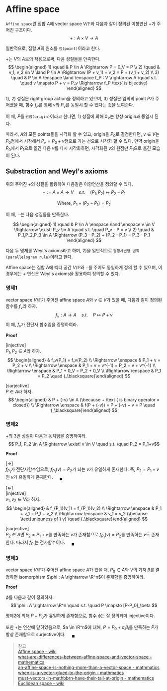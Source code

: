 # Affine space
`Affine space`란 집합 $A$에 vector space $V / \mathbb F$와 다음과 같이 정의된 이항연산 $+$가 주어진 구조이다.
$$ + : A \times V \rightarrow A $$

일반적으로, 집합 $A$의 원소를 `점(point)`이라고 한다.

$+$는 $V$의 $A$로의 작용으로써, 다음 성질들을 만족한다.
$$ \begin{aligned} 1) \quad & P \in A \Rightarrow P + 0_V = P \\ 2) \quad & v_1, v_2 \in V \land P \in A \Rightarrow (P + v_1) + v_2 = P + (v_1 + v_2) \\ 3) \quad & P \in A \enspace \land \enspace f_P : V \rightarrow A \quad s.t. \quad v \mapsto P + v = P_v \Rightarrow f_P \text{ is bijective} \end{aligned} $$

1), 2) 성질은 right group action을 정의하고 있으며, 3) 성질은 임의의 point $P$가 주어졌을 때, 함수 $f_P$를 통해 $v$와 $P_v$를 동일시 할 수 있다는 것을 보여준다. 

이 때, $P$를 `원점(origin)`이라고 한다면, 1) 성질에 의해 $0_V$는 항상 origin과 동일시 된다.

따라서, $A$의 모든 points들을 시각화 할 수 있고, origin을 $P_0$로 결정한다면, $v \in V$는 $P_0$점에서 시작해서 $P_v = P_0 + v$점으로 가는 선으로 시각화 할 수 있다. 만약 origin을 $P_0$에서 $P_1$으로 옮긴 다음 $v$를 다시 시각화하면, 시각화된 $v$의 원점만 $P_1$으로 옮긴 모습이 된다.

## Substraction and Weyl's axioms
위의 주어진 $+$의 성질을 활용하여 다음같은 이항연산을 정의할 수 있다.
$$ - := A \times A \rightarrow V \quad s.t. \quad (P_1,P_2) \mapsto P_2 - P_1 $$

$$ \text{Where, }  P_1 + (P_2 - P_1) = P_2 $$

이 때, $-$는 다음 성질들을 만족한다.

$$ \begin{aligned} 1) \quad & P \in A \enspace \land \enspace v \in V \Rightarrow \exist! P_v \in A \quad s.t. \quad P_v - P = v \\ 2) \quad & P_1,P_2,P_3 \in A \Rightarrow (P_3 - P_2) + (P_2 - P_1) = P_3 - P_1 \end{aligned} $$

다음 두 명제를 Weyl's axioms라고 하며, 2)을 일반적으로 `평행사변형 법칙(parallelogram rule)`이라고 한다.

Affine space는 집합 A에 벡터 공간 $V / \mathbb F$와 $-$를 주어도 동일하게 정의 할 수 있으며, 이 경우에는 $+$ 연산은 Weyl's axioms을 활용하여 정의할 수 있다.

### 명제1
vector space $V / \mathbb F$가 주어진 affine space $A$와 $v \in V$가 있을 때, 다음과 같이 정의된 함수를 $f_v$라 하자.
$$f_v : A \rightarrow A \quad s.t. \quad P \mapsto P + v$$
이 때, $f_v$가 전단사 함수임을 증명하여라.

**Proof**

[injective]  
$P_1,P_2 \in A$라 하자.  
$$ \begin{aligned} & f_v(P_1) = f_v(P_2) \\ \Rightarrow \enspace & P_1 + v = P_2 + v \\ \Rightarrow \enspace & P_1 + v + v^{-1} = P_2 + v + v^{-1} \\ \Rightarrow \enspace & P_1 + 0_V = P_2 + 0_V \\ \Rightarrow \enspace & P_1 = P_2 \quad {_\blacksquare}\end{aligned} $$

[surjective]  
$P \in A$라 하자.
$$ \begin{aligned} & P + (-v) \in A (\because + \text { is binary operator = closed}) \\ \Rightarrow \enspace & f(P + (-v)) = P + (-v) + v = P \quad {_\blacksquare}\end{aligned} $$

### 명제2
$+$의 3번 성질이 다음과 동치임을 증명하여라.
$$ P_1, P_2 \in A \Rightarrow \exist! v \in V \quad s.t. \quad P_2 = P_1+v$$

**Proof**

[$\Rightarrow$]  
$f_{P_1}$가 전단사함수임으로, $f_{P_1}(v) = P_2$가 되는 $v$가 유일하게 존재한다. 즉, $P_2 = P_1 + v$인 $v$가 유일하게 존재한다. $\quad {_\blacksquare}$

[$\Leftarrow$]  
[injective]  
$v_1,v_2 \in V$라 하자.  
$$ \begin{aligned} & f_{P_1}(v_1) = f_{P_1}(v_2) \\ \Rightarrow \enspace & P_1 + v_1 = P_1 + v_2 \\ \Rightarrow \enspace & v_1 = v_2 (\because \text{uniquness of } v) \quad {_\blacksquare}\end{aligned} $$

[surjective]  
$P_2 \in A$면 $P_2 = P_1 + v$를 만족하는 $v$가 존재함으로 $f_{P_1}(v) = P_2$를 만족하는 $v$도 존재한다. 따라서 $f_{P_1}$는 전사함수이다. $\quad {_\blacksquare}$

### 명제3
vector space $V / \mathbb F$가 주어진 affine space $A$가 있을 때, $P_0 \in A$와  $V$의 기저 $\beta$를 결정하면 isomorphism $\phi : A \rightarrow \R^n$이 존재함을 증명하여라.

**Proof**

$\phi$를 다음과 같이 정의하자.
$$ \phi : A \rightarrow \R^n \quad s.t. \quad P \mapsto [P-P_0]_\beta $$

명제2에 의해 $P-P_0$가 유일하게 존재함으로, 함수 $\phi$는 잘 정의되며 injective이다.

또한 +는 연산에 닫혀있음으로, $a \in \R^n$에 대해, $P = P_0 + a_i\beta_i$를 만족하는 $P$가 항상 존재함으로 surjective이다. $\quad {_\blacksquare}$

> 참고  
> [Affine space - wiki](https://en.wikipedia.org/wiki/Affine_space)  
> [what-are-differences-between-affine-space-and-vector-space - mathematics](https://math.stackexchange.com/questions/884666/what-are-differences-between-affine-space-and-vector-space)  
> [an-affine-space-is-nothing-more-than-a-vector-space - mathmatics](https://math.stackexchange.com/questions/3527297/an-affine-space-is-nothing-more-than-a-vector-space-whose-origin-we-try-to-forg)  
> [when-is-a-vector-glued-to-the-origin - mathmatics](https://math.stackexchange.com/questions/2392479/when-is-a-vector-glued-to-the-origin)  
> [must-vectors-in-mathbbrn-have-their-tail-at-origin - mathematics](https://math.stackexchange.com/questions/627616/must-vectors-in-mathbbrn-have-their-tail-at-origin)
> [Euclidean space - wiki](https://en.wikipedia.org/wiki/Euclidean_space) 
